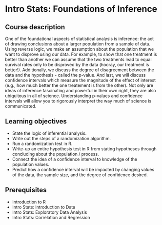 # Intro Stats: Foundations of Inference

## Course description

One of the foundational aspects of statistical analysis is inference:  the act of drawing conclusions about a larger population from a sample of data.  Using reverse logic, we make an assumption about the population that we want to disprove using our data.  For example, to show that one treatment is better than another we can assume that the two treatments lead to equal survival rates only to be disproved by the data (hooray, our treatment is better!).  Additionally, we discuss the degree of disagreement between the data and the hypothesis - called the p-value.  And last, we will discuss confidence intervals which measure the magnitude of the effect of interest (e.g., how much better the one treatement is from the other).  Not only are ideas of inference fascinating and powerful in their own right, they are also ubiquitous in all of science.  Understanding p-values and confidence intervals will allow you to rigorously interpret the way much of science is communicated.

## Learning objectives

* State the logic of inferential analysis.
* Write out the steps of a randomization algorithm.
* Run a randomization test in R.
* Write-up an entire hypothesis test in R from stating hypotheses through concluding about the population / process.
* Connect the idea of a confidence interval to knowledge of the population values.
* Predict how a confidence interval will be impacted by changing values of the data, the sample size, and the degree of confidence desired.

## Prerequisites

* Introduction to R
* Intro Stats: Introduction to Data
* Intro Stats: Exploratory Data Analysis
* Intro Stats: Correlation and Regression
